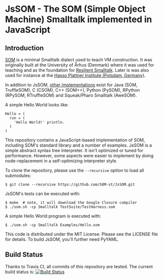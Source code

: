 JsSOM - The SOM (Simple Object Machine) Smalltalk implemented in JavaScript
===========================================================================

Introduction
------------

[SOM][SOM-st] is a minimal Smalltalk dialect used to teach VM construction. It
was originally built at the University of Århus (Denmark) where it was used for
teaching and as the foundation for [Resilient Smalltalk][RS]. Later is was also
used for instance at the [Hasso Plattner Institute (Potsdam, Germany)][SOM].

In addition to JsSOM, [other implementations][github] exist for Java (SOM,
TruffleSOM), C (CSOM), C++ (SOM++), Python (PySOM), RPython (RPySOM,
RTruffleSOM) and Squeak/Pharo Smalltalk (AweSOM).

A simple Hello World looks like:

```Smalltalk
Hello = (
  run = (
    'Hello World!' println.
  )
)
```

This repository contains a JavaScript-based implementation of SOM, including
SOM's standard library and a number of examples. JsSOM is a simple abstract
syntax tree interpreter. It isn't optimized or tuned for performance. However,
some aspects were easier to implement by doing node-replacement in a
self-optimizing interpreter style.

To clone the repository, please use the `--recursive` option to load all
submodules:

    $ git clone --recursive https://github.com/SOM-st/JsSOM.git

JsSOM's tests can be executed with:

    $ make  # note, it will download the Google Closure compiler
    $ ./som.sh -cp Smalltalk TestSuite/TestHarness.som

A simple Hello World program is executed with:

    $ ./som.sh -cp Smalltalk Examples/Hello.som

This code is distributed under the MIT License. Please see the LICENSE file for
details. To build JsSOM, you'll further need PyYAML.

Build Status
------------

Thanks to Travis CI, all commits of this repository are tested.
The current build status is: [![Build Status](https://travis-ci.org/SOM-st/JsSOM.png?branch=master)](https://travis-ci.org/SOM-st/JsSOM)

 [SOM-st]: http://som-st.github.io
 [github]: http://github.com/SOM-st/
 [SOM]:    http://www.hpi.uni-potsdam.de/hirschfeld/projects/som/
 [RS]:     http://dx.doi.org/10.1016/j.cl.2005.02.003
 [big-int]:https://www.npmjs.org/package/big-integer
